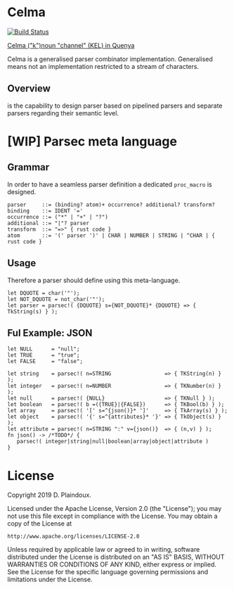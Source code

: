 # Celma 

[![Build Status](https://travis-ci.org/d-plaindoux/celma.svg?branch=master)](https://travis-ci.org/d-plaindoux/celma)

[Celma ("k")noun "channel" (KEL) in Quenya](https://www.elfdict.com/w/kelma)

Celma is a generalised parser combinator implementation. Generalised means not an implementation restricted to a stream of characters.

## Overview

is the capability to design parser based on pipelined parsers and separate parsers regarding their semantic level.

# [WIP] Parsec meta language

## Grammar
In order to have a seamless parser definition a dedicated `proc_macro` is designed.

```
parser     ::= (binding? atom)+ occurrence? additional? transform?
binding    ::= IDENT '='
occurrence ::= ("*" | "+" | "?")
additional ::= "|"? parser
transform  ::= "=>" { rust code }
atom       ::= '(' parser ')' | CHAR | NUMBER | STRING | ^CHAR | { rust code }
```

##  Usage

Therefore a parser should define using this meta-language.

```
let DQUOTE = char('"');
let NOT_DQUOTE = not_char('"');
let parser = parsec!( {DQUOTE} s={NOT_DQUOTE}* {DQUOTE} => { TkString(s) } );
```

## Ful Example: JSON

```
let NULL      = "null";
let TRUE      = "true";
let FALSE     = "false";

let string    = parsec!( n=STRING                 => { TKString(n) } );
let integer   = parsec!( n=NUMBER                 => { TKNumber(n) } );
let null      = parsec!( {NULL}                   => { TKNull } );
let boolean   = parsec!( b =({TRUE}|{FALSE})      => { TKBool(b) } );
let array     = parsec!( '[' s=^{json()}* ']'     => { TkArray(s) } );
let object    = parsec!( '{' s=^{attributes}* '}' => { TkObject(s) } );
let attribute = parsec!( n=STRING ":" v={json()}  => { (n,v) } );
fn json() -> /*TODO*/ {  
   parsec!( integer|string|null|boolean|array|object|attribute )
}
```

# License

Copyright 2019 D. Plaindoux.

Licensed under the Apache License, Version 2.0 (the "License");
you may not use this file except in compliance with the License.
You may obtain a copy of the License at

    http://www.apache.org/licenses/LICENSE-2.0

Unless required by applicable law or agreed to in writing, software
distributed under the License is distributed on an "AS IS" BASIS,
WITHOUT WARRANTIES OR CONDITIONS OF ANY KIND, either express or implied.
See the License for the specific language governing permissions and
limitations under the License.
